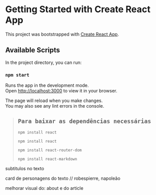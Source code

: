 # Getting Started with Create React App

This project was bootstrapped with [Create React App](https://github.com/facebook/create-react-app).

## Available Scripts

In the project directory, you can run:

### `npm start`

Runs the app in the development mode.\
Open [http://localhost:3000](http://localhost:3000) to view it in your browser.

The page will reload when you make changes.\
You may also see any lint errors in the console.

> ## `Para baixar as dependências necessárias`
>```
> npm install react
>```
>```
> npm install react
> ```
> ```
> npm install react-router-dom
> ```
> ```
> npm install react-markdown
> ```


subtitulos no texto

card de personagens do texto // robespierre, napoleão

melhorar visual do: about e do article